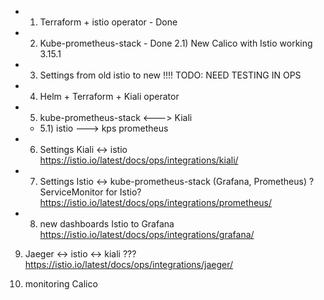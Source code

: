 + 1) Terraform + istio operator - Done
+ 2) Kube-prometheus-stack - Done
    2.1) New Calico with Istio working 3.15.1
+ 3) Settings from old istio to new !!!! TODO: NEED TESTING IN OPS

+ 4) Helm + Terraform + Kiali operator


+ 5) kube-prometheus-stack <---> Kiali 
  +  5.1) istio ---> kps prometheus

+ 6) Settings Kiali <-> istio     https://istio.io/latest/docs/ops/integrations/kiali/

+ 7) Settings Istio <-> kube-prometheus-stack (Grafana, Prometheus) ?ServiceMonitor for Istio?
                                https://istio.io/latest/docs/ops/integrations/prometheus/

+ 8) new dashboards Istio to Grafana  https://istio.io/latest/docs/ops/integrations/grafana/

9) Jaeger <-> istio <-> kiali ???         https://istio.io/latest/docs/ops/integrations/jaeger/

10) monitoring Calico